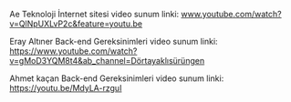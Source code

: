 Ae Teknoloji İnternet sitesi video sunum linki: www.youtube.com/watch?v=QlNpUXLvP2c&feature=youtu.be

Eray Altıner Back-end Gereksinimleri video sunum linki: https://www.youtube.com/watch?v=gMoD3YQM8t4&ab_channel=Dörtayaklısürüngen

Ahmet kaçan Back-end Gereksinimleri video sunum linki: https://youtu.be/MdyLA-rzguI

